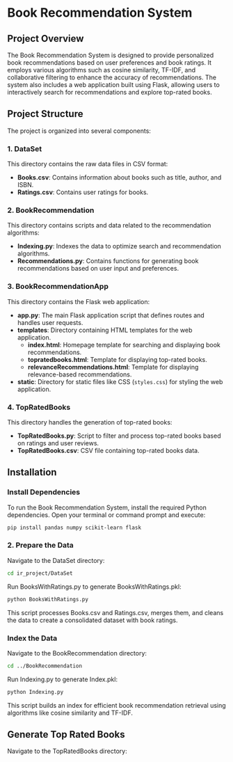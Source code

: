 # Book Recommendation System

## Project Overview

The Book Recommendation System is designed to provide personalized book recommendations based on user preferences and book ratings. It employs various algorithms such as cosine similarity, TF-IDF, and collaborative filtering to enhance the accuracy of recommendations. The system also includes a web application built using Flask, allowing users to interactively search for recommendations and explore top-rated books.

## Project Structure

The project is organized into several components:

### 1. DataSet

This directory contains the raw data files in CSV format:

- **Books.csv**: Contains information about books such as title, author, and ISBN.
- **Ratings.csv**: Contains user ratings for books.

### 2. BookRecommendation

This directory contains scripts and data related to the recommendation algorithms:

- **Indexing.py**: Indexes the data to optimize search and recommendation algorithms.
- **Recommendations.py**: Contains functions for generating book recommendations based on user input and preferences.

### 3. BookRecommendationApp

This directory contains the Flask web application:

- **app.py**: The main Flask application script that defines routes and handles user requests.
- **templates**: Directory containing HTML templates for the web application.
  - **index.html**: Homepage template for searching and displaying book recommendations.
  - **topratedbooks.html**: Template for displaying top-rated books.
  - **relevanceRecommendations.html**: Template for displaying relevance-based recommendations.
- **static**: Directory for static files like CSS (`styles.css`) for styling the web application.

### 4. TopRatedBooks

This directory handles the generation of top-rated books:

- **TopRatedBooks.py**: Script to filter and process top-rated books based on ratings and user reviews.
- **TopRatedBooks.csv**: CSV file containing top-rated books data.

## Installation

### Install Dependencies

To run the Book Recommendation System, install the required Python dependencies. Open your terminal or command prompt and execute:

```bash
pip install pandas numpy scikit-learn flask
```

### 2. Prepare the Data

Navigate to the DataSet directory:

```bash
cd ir_project/DataSet
```

Run BooksWithRatings.py to generate BooksWithRatings.pkl:

```bash
python BooksWithRatings.py
```

This script processes Books.csv and Ratings.csv, merges them, and cleans the data to create a consolidated dataset with book ratings.

### Index the Data
Navigate to the BookRecommendation directory:

```bash
cd ../BookRecommendation
```
Run Indexing.py to generate Index.pkl:
```bash
python Indexing.py
```
This script builds an index for efficient book recommendation retrieval using algorithms like cosine similarity and TF-IDF.

## Generate Top Rated Books
Navigate to the TopRatedBooks directory:
